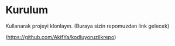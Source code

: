 # Kurulum
 Kullanarak projeyi klonlayın. (Buraya sizin repomuzdan link gelecek)

(https://github.com/AkifYa/kodluyoruzilkrepo)
